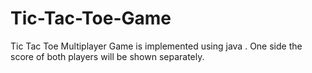 # Tic-Tac-Toe-Game
Tic Tac Toe Multiplayer Game is implemented using java . One side the score of both players will be shown separately. 
